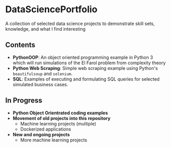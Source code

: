 # DataSciencePortfolio
A collection of selected data science projects to demonstrate skill sets, knowledge, and what I find interesting

## Contents
* __PythonOOP__: An object oriented programming example in Python 3 which will run simulations of the El Farol problem from complexity theory
* __Python Web Scraping__: Simple web scraping example using Python's `beautifulsoup` and `selenium`.
* __SQL__: Examples of executing and formulating SQL queries for selected simulated business cases.

## In Progress
* __Python Object Orientrated coding examples__
* __Movement of old projects into this repository__
  * Machine learning projects (multiple)
  * Dockerized applications
* __New and ongoing projects__
  * More machine learning projects
 
